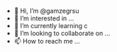 - 👋 Hi, I’m @gamzegrsu
- 👀 I’m interested in ...
- 🌱 I’m currently learning c
- 💞️ I’m looking to collaborate on ...
- 📫 How to reach me ...

<!---
gamzegrsu/gamzegrsu is a ✨ special ✨ repository because its `README.md` (this file) appears on your GitHub profile.
You can click the Preview link to take a look at your changes.
--->

